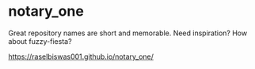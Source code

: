 # notary_one
Great repository names are short and memorable. Need inspiration? How about fuzzy-fiesta?

https://raselbiswas001.github.io/notary_one/
